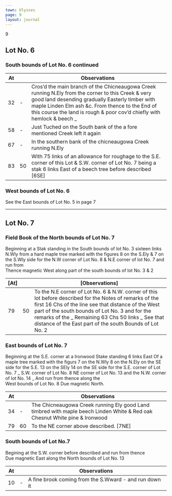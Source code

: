 ```yaml
---
town: Ulysses
page: 9
layout: journal
---
```


9

## Lot No. 6

### South bounds of Lot No. 6 continued

| At |    | Observations |
| -- | -- | ------------ |
| 32 | - | Cros’d the main branch of the Chicneaugowa Creek running N.Ely from the corner to this Creek & very good land desending gradually Easterly timber with maple Linden Elm ash &c. From thence to the End of this course the land is rough &  poor cov’d chiefly with hemlock & beech _
| 58 | - | Just Tuched on the South bank of the a fore mentioned Creek left it again
| 67 | - | In the southern bank of the chicneaugowa Creek running N.Ely
| 83 | 50 | With 75 links of an allowance for roughage to the S.E. corner of this Lot & S.W. corner of Lot No. 7 being a stak 6 links East of a beech tree before described [6SE]

### West bounds of Lot No. 6

See the East bounds of Lot No. 5 in page 7

---

## Lot No. 7

### Field Book of the North bounds of Lot No. 7

Beginning at a Stak standing in the South bounds of lot No. 3 sixteen links N.Wly from a hard maple tree marked with the figures 8 on the S.Ely & 7 on the S.Wly side for the N.W corner of Lot No. 8 & N.E corner of lot No. 7 and run from \
Thence magnetic West along part of the south bounds of lot No. 3 & 2

| [At] |    | [Observations] |
| -- | -- | ------------ |
| 79 | 50 | To the N.E corner of Lot No. 6 & N.W. corner of this lot before described for the Notes of remarks of the first 16 Chs of the line see that distance of the West part of the south bounds of Lot No. 3 and for the remarks of the _ Remaining 63 Chs 50 links _ See that distance of the East part of the south Bounds of Lot No. 2

### East bounds of Lot No. 7

Beginning at the S.E. corner at a Ironwood Stake standing 6 links East Of a maple tree marked with the figurs 7 on the N.Wly 8 on the N.Ely on the SE side for the S.E. 13 on the SEly 14 on the SE side for the S.E. corner of Lot No. 7 _ S.W. corner of Lot No. 8 NE corner of Lot No. 13 and the N.W. corner of lot No. 14 _ And run from thence along the \
West bounds of Lot No. 8 Due magnetic North.

| At |    | Observations |
| -- | -- | ------------ |
| 34 | - | The Chicneaugowa Creek running Ely good Land timbred with maple beech Linden White & Red oak Chesnut White pine & Ironwood
| 79 | 60 | To the NE corner above described. [7NE]

### South bounds of Lot No.7

Begining at the S.W. corner before described and run from thence \
Due magnetic East along the North bounds of Lot No. 13

| At |    | Observations |
| -- | -- | ------------ |
| 10 | - | A fine brook coming from the S.Wward - and run down it
